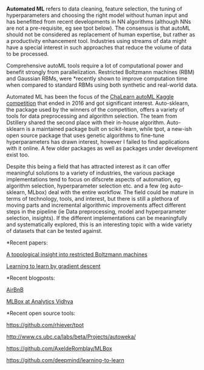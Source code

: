 **Automated ML** refers to data cleaning, feature selection, the tuning of hyperparameters and choosing the right model without human input and has benefitted from recent developments in NN algorithms (although NNs are not a pre-requisite, eg see tpot below). The consensus is that autoML should not be considered as replacement of human expertise, but rather as a productivity enhancement tool. Industries using streams of data might have a special interest in such approaches that reduce the volume of data to be processed.

Comprehensive autoML tools require a lot of computational power and benefit strongly from parallelization. Restricted Boltzmann machines (RBM) and Gaussian RBMs, were *recently shown to improve computation time when compared to standard RBMs using both synthetic and real-world data.

Automated ML has been the focus of the [ChaLearn autoML Kaggle competition](https://competitions.codalab.org/competitions/2321) that ended in 2016 and got significant interest. Auto-sklearn, the package used by the winners of the competition, offers a variety of tools for data preprocessing and algorithm selection. The team from Dstillery shared the second place with their in-house algorithm.  Auto-sklearn is a maintained package built on scikit-learn, while tpot, a new-ish open source package that uses genetic algorithms to fine-tune hyperparameters has drawn interest, however I failed to find applications with it online. A few older packages as well as packages under development exist too. 

Despite this being a field that has attracted interest as it can offer meaningful solutions to a variety of industries, the various package implementations tend to focus on difscrete aspects of automation, eg algorithm selection, hyperparameter selection etc. and a few (eg auto-sklearn, MLbox) deal with the entire workflow.   The field could be mature in terms of technology, tools, and interest, but there is still a plethora of moving parts and incremental algorithmic improvements affect different steps in the pipeline (ie Data preprocessing, model and hyperparameter selection, insights).  If the different implementations can be meaningfully and systematically explored, this is an interesting topic with a wide variety of datasets that can be tested against.

*Recent papers:
 
[A topological insight into restricted Boltzmann machines](https://link.springer.com/article/10.1007/s10994-016-5570-z)

[Learning to learn by gradient descent](https://arxiv.org/abs/1606.04474)

*Recent blogposts:

[AirBnB](https://medium.com/airbnb-engineering/automated-machine-learning-a-paradigm-shift-that-accelerates-data-scientist-productivity-airbnb-f1f8a10d61f8)

[MLBox at Analytics Vidhya](https://www.analyticsvidhya.com/blog/2017/07/mlbox-library-automated-machine-learning/)

*Recent open source tools:

https://github.com/rhiever/tpot

http://www.cs.ubc.ca/labs/beta/Projects/autoweka/

https://github.com/AxeldeRomblay/MLBox

https://github.com/deepmind/learning-to-learn
